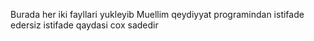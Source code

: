 Burada her iki fayllari yukleyib Muellim qeydiyyat programindan istifade edersiz istifade qaydasi cox sadedir 
